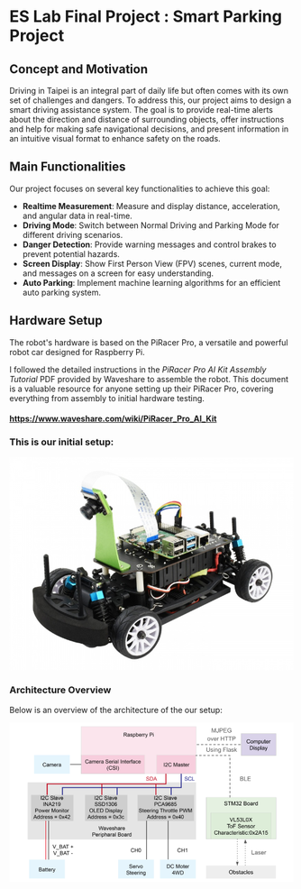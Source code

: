 # ES Lab Final Project : Smart Parking Project

## Concept and Motivation

Driving in Taipei is an integral part of daily life but often comes with its own set of challenges and dangers. To address this, our project aims to design a smart driving assistance system. The goal is to provide real-time alerts about the direction and distance of surrounding objects, offer instructions and help for making safe navigational decisions, and present information in an intuitive visual format to enhance safety on the roads.

## Main Functionalities

Our project focuses on several key functionalities to achieve this goal:

- **Realtime Measurement**: Measure and display distance, acceleration, and angular data in real-time.
- **Driving Mode**: Switch between Normal Driving and Parking Mode for different driving scenarios.
- **Danger Detection**: Provide warning messages and control brakes to prevent potential hazards.
- **Screen Display**: Show First Person View (FPV) scenes, current mode, and messages on a screen for easy understanding.
- **Auto Parking**: Implement machine learning algorithms for an efficient auto parking system.

## Hardware Setup

The robot's hardware is based on the PiRacer Pro, a versatile and powerful robot car designed for Raspberry Pi. 

I followed the detailed instructions in the *PiRacer Pro AI Kit Assembly Tutorial* PDF provided by Waveshare to assemble the robot. This document is a valuable resource for anyone setting up their PiRacer Pro, covering everything from assembly to initial hardware testing.

#### https://www.waveshare.com/wiki/PiRacer_Pro_AI_Kit

### **This is our initial setup:**

![PiRacer Overview](doc/hardware/PiRacer-Pro.jpg)

### Architecture Overview

Below is an overview of the architecture of the our setup:

![Architecture Overview](doc/hardware/architecture.png)

